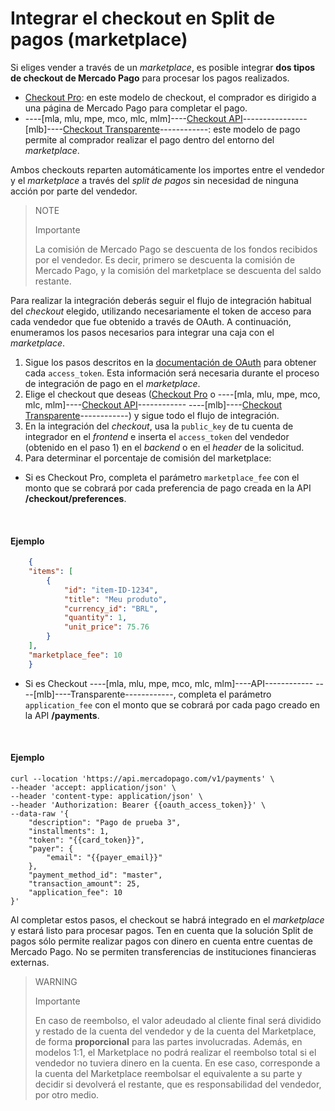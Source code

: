 # Integrar el checkout en Split de pagos (marketplace)

Si eliges vender a través de un _marketplace_, es posible integrar **dos tipos de checkout de Mercado Pago** para procesar los pagos realizados.

* [Checkout Pro](/developers/es/guides/checkout-pro/landing): en este modelo de checkout, el comprador es dirigido a una página de Mercado Pago para completar el pago.
* ----[mla, mlu, mpe, mco, mlc, mlm]----[Checkout API](/developers/es/guides/checkout-api/introduction)----------------[mlb]----[Checkout Transparente](/developers/es/guides/checkout-api/introduction)------------: este modelo de pago permite al comprador realizar el pago dentro del entorno del _marketplace_.

Ambos checkouts reparten automáticamente los importes entre el vendedor y el _marketplace_ a través del _split de pagos_ sin necesidad de ninguna acción por parte del vendedor.

> NOTE
>
> Importante
>
> La comisión de Mercado Pago se descuenta de los fondos recibidos por el vendedor. Es decir, primero se descuenta la comisión de Mercado Pago, y la comisión del marketplace se descuenta del saldo restante.

Para realizar la integración deberás seguir el flujo de integración habitual del _checkout_ elegido, utilizando necesariamente el token de acceso para cada vendedor que fue obtenido a través de OAuth. A continuación, enumeramos los pasos necesarios para integrar una caja con el _marketplace_.

1. Sigue los pasos descritos en la [documentación de OAuth](/developers/es/guides/additional-content/security/oauth/introduction) para obtener cada `access_token`. Esta información será necesaria durante el proceso de integración de pago en el _marketplace_.
2. Elige el checkout que deseas ([Checkout Pro](/developers/es/guides/checkout-pro/landing) o ----[mla, mlu, mpe, mco, mlc, mlm]----[Checkout API](/developers/es/guides/checkout-api/introduction)------------ ----[mlb]----[Checkout Transparente](/developers/es/guides/checkout-api/introduction)------------) y sigue todo el flujo de integración.
3. En la integración del _checkout_, usa la `public_key` de tu cuenta de integrador en el _frontend_ e inserta el `access_token` del vendedor (obtenido en el paso 1) en el _backend_ o en el _header_ de la solicitud.
4. Para determinar el porcentaje de comisión del marketplace:

  - Si es Checkout Pro, completa el parámetro `marketplace_fee` con el monto que se cobrará por cada preferencia de pago creada en la API **/checkout/preferences**.

<br>

#### Ejemplo

```json
    {
    "items": [
        {
            "id": "item-ID-1234",
            "title": "Meu produto",
            "currency_id": "BRL",
            "quantity": 1,
            "unit_price": 75.76
        }
    ],
    "marketplace_fee": 10
    }
```

  - Si es Checkout ----[mla, mlu, mpe, mco, mlc, mlm]----API------------ ----[mlb]----Transparente------------, completa el parámetro `application_fee` con el monto que se cobrará por cada pago creado en la API **/payments**.

<br>

#### Ejemplo

```curl
curl --location 'https://api.mercadopago.com/v1/payments' \
--header 'accept: application/json' \
--header 'content-type: application/json' \
--header 'Authorization: Bearer {{oauth_access_token}}' \
--data-raw '{
    "description": "Pago de prueba 3",
    "installments": 1,
    "token": "{{card_token}}",
    "payer": {
        "email": "{{payer_email}}"
    },
    "payment_method_id": "master",
    "transaction_amount": 25,
    "application_fee": 10
}'
```

Al completar estos pasos, el checkout se habrá integrado en el _marketplace_ y estará listo para procesar pagos. Ten en cuenta que la solución Split de pagos sólo permite realizar pagos con dinero en cuenta entre cuentas de Mercado Pago. No se permiten transferencias de instituciones financieras externas.

> WARNING
>
> Importante
>
> En caso de reembolso, el valor adeudado al cliente final será dividido y restado de la cuenta del vendedor y de la cuenta del Marketplace, de forma **proporcional** para las partes involucradas. Además, en modelos 1:1, el Marketplace no podrá realizar el reembolso total si el vendedor no tuviera dinero en la cuenta. En ese caso, corresponde a la cuenta del Marketplace reembolsar el equivalente a su parte y decidir si devolverá el restante, que es responsabilidad del vendedor, por otro medio.